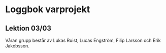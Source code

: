 # Loggbok varprojekt

## Lektion 03/03
Våran grupp består av Lukas Ruist, Lucas Engström, Filip Larsson och Erik Jakobsson.
